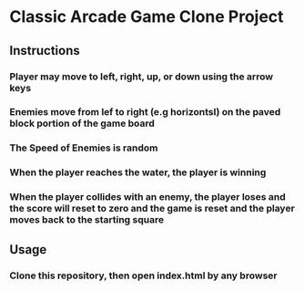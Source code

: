 # Classic Arcade Game Clone Project


## Instructions

### Player may move to left, right, up, or down using the arrow keys
### Enemies move from lef to right (e.g horizontsl) on the paved block portion of the game board
### The Speed of Enemies is random
### When the player reaches the water, the player is winning
### When the player collides with an enemy, the player loses and the score will reset to zero and the game is reset and the player moves back to the starting square

## Usage

### Clone this repository, then open index.html by any browser

